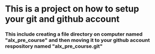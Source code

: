 # This is a project on how to setup your git and github account
### This include creating a file directory on computer named "alx_pre_course" and then moving it to your github account respository named "alx_pre_course.git"
